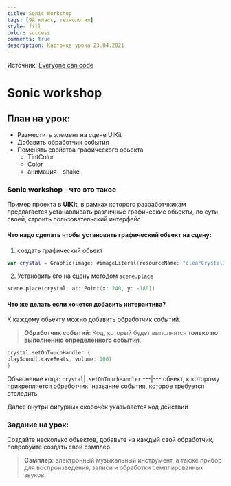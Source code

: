 ```yaml
---
title: Sonic Workshop
tags: [9й класс, технология]
style: fill
color: success
comments: true
description: Карточка урока 23.04.2021
---
```


Источник: [Everyone can code ](https://books.apple.com/ru/book/everyone-can-code-adventures/id1514850778)

# Sonic workshop

## План на урок:

- Разместить элемент на сцене UIKit
- Добавить обработчик события
- Поменять свойства графического обьекта
  - TintColor
  - Color
  - анимация - shake

### Sonic workshop - что это такое

Пример проекта в **UIKit**, в рамках которого разработчкикам предлагается устанавливать различные графические обьекты, по сути своей, строить пользовательский интерфейс.

#### Что надо сделать чтобы установить графический обьект на сцену:

1. создать графический обьект 

```swift
var crystal = Graphic(image: #imageLiteral(resourceName: "clearCrystal1Pink"))
```

2. Установить его на сцену методом `scene.place`


```swift
scene.place(crystal, at: Point(x: 240, y: -180))
```

#### Что  же делать если хочется добавить интерактива?

К каждому обьекту можно добавить обработчик событий.

>**Обработчик событий**:
Код, который будет выполнятся **только по выполнению определенного события**.

```swift
crystal.setOnTouchHandler {
playSound(.caveBeats, volume: 100)
}
```

Обьяснение кода:
`crystal`|`.setOnTouchHandler`
---|---
обьект, к которому прикрепляется обработчик| название события, которое требуется отследить

Далее внутри фигурных скобочек указывается код действий

### Задание на урок:

Создайте несколько обьектов, добавьте на каждый свой обработчик, попробуйте создать свой сэмплер.

> **Сэмплер**:
электронный музыкальный инструмент, а также прибор для воспроизведения, записи и обработки семплированных звуков.